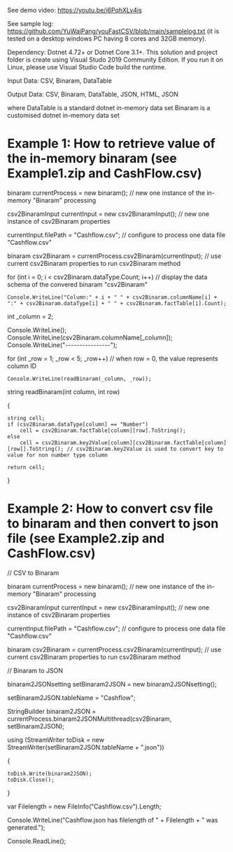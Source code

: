 
See demo video: https://youtu.be/i6PqhXLv4is

See sample log: https://github.com/YuWaiPang/youFastCSV/blob/main/samplelog.txt
(it is tested on a desktop windows PC having 8 cores and 32GB memory).

Dependency: Dotnet 4.72+ or Dotnet Core 3.1+. This solution and project folder is create using Visual Studo 2019 Community Edition.
If you run it on Linux, please use Visual Studio Code build the runtime.

Input Data: CSV, Binaram, DataTable 

Output Data: CSV, Binaram, DataTable, JSON, HTML, JSON

where DataTable is a standard dotnet in-memory data set
      Binaram is a customised dotnet in-memory data set

Example 1: How to retrieve value of the in-memory binaram (see Example1.zip and CashFlow.csv)
=============================================================================================

binaram currentProcess = new binaram(); // new one instance of the in-memory "Binaram" processing

csv2BinaramInput currentInput = new csv2BinaramInput();  // new one instance of csv2Binaram properties

currentInput.filePath = "Cashflow.csv"; // configure to process one data file "Cashflow.csv"

binaram csv2Binaram = currentProcess.csv2Binaram(currentInput); // use current csv2Binaram properties to run csv2Binaram method

for (int i = 0; i < csv2Binaram.dataType.Count; i++) // display the data schema of the convered binaram "csv2Binaram"

    Console.WriteLine("Column:" + i + " " + csv2Binaram.columnName[i] + ":" + csv2Binaram.dataType[i] + " " + csv2Binaram.factTable[i].Count);

int _column = 2;             

Console.WriteLine();
Console.WriteLine(csv2Binaram.columnName[_column]);
Console.WriteLine("----------------");

for (int _row = 1; _row < 5; _row++) // when row = 0, the value represents column ID 

    Console.WriteLine(readBinaram(_column, _row));

string readBinaram(int column, int row)

{
    
    string cell;
    if (csv2Binaram.dataType[column] == "Number")
        cell = csv2Binaram.factTable[column][row].ToString();
    else
        cell = csv2Binaram.key2Value[column][csv2Binaram.factTable[column][row]].ToString(); // csv2Binaram.key2Value is used to convert key to value for non number type column
        
    return cell;
    
}


Example 2: How to convert csv file to binaram and then convert to json file (see Example2.zip and CashFlow.csv)
===============================================================================================================
// CSV to Binaram

binaram currentProcess = new binaram(); // new one instance of the in-memory "Binaram" processing

csv2BinaramInput currentInput = new csv2BinaramInput();  // new one instance of csv2Binaram properties

currentInput.filePath = "Cashflow.csv"; // configure to process one data file "Cashflow.csv"

binaram csv2Binaram = currentProcess.csv2Binaram(currentInput); // use current csv2Binaram properties to run csv2Binaram method           

// Binaram to JSON

binaram2JSONsetting setBinaram2JSON = new binaram2JSONsetting();

setBinaram2JSON.tableName = "Cashflow";

StringBuilder binaram2JSON = currentProcess.binaram2JSONMultithread(csv2Binaram, setBinaram2JSON);

using (StreamWriter toDisk = new StreamWriter(setBinaram2JSON.tableName + ".json"))

{

    toDisk.Write(binaram2JSON);
    toDisk.Close();
    
}

var Filelength = new FileInfo("Cashflow.csv").Length;

Console.WriteLine("Cashflow.json has filelength of " + Filelength + " was generated.");

Console.ReadLine();



